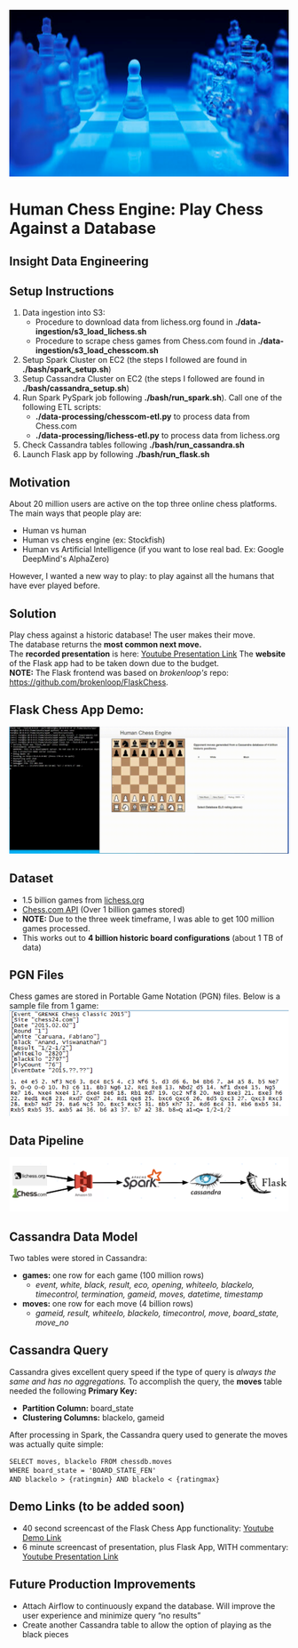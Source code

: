 <p align="center">
    <img src="images/chess-cover.PNG" width="800" height="300"/>
</p>

# Human Chess Engine: Play Chess Against a Database
## Insight Data Engineering

## Setup Instructions
1. Data ingestion into S3:
    + Procedure to download data from lichess.org found in **./data-ingestion/s3_load_lichess.sh**
    + Procedure to scrape chess games from Chess.com found in **./data-ingestion/s3_load_chesscom.sh**
2. Setup Spark Cluster on EC2 (the steps I followed are found in  **./bash/spark_setup.sh**)
3. Setup Cassandra Cluster on EC2 (the steps I followed are found in  **./bash/cassandra_setup.sh**)
4. Run Spark PySpark job following **./bash/run_spark.sh**). Call one of the following ETL scripts:
    +  **./data-processing/chesscom-etl.py** to process data from Chess.com
    +  **./data-processing/lichess-etl.py** to process data from lichess.org
5. Check Cassandra tables following **./bash/run_cassandra.sh**
6. Launch Flask app by following **./bash/run_flask.sh**

## Motivation
About 20 million users are active on the top three online chess platforms. The main ways that people play are:
- Human vs human
- Human vs chess engine (ex: Stockfish)
- Human vs Artificial Intelligence (if you want to lose real bad. Ex: Google DeepMind's AlphaZero)

However, I wanted a new way to play: to play against all the humans that have ever played before.

## Solution
Play chess against a historic database! The user makes their move.  
The database returns the **most common next move.**  
The **recorded presentation** is here: [Youtube Presentation Link](https://www.youtube.com/watch?v=t3KEKx6tMcY)
The **website** of the Flask app had to be taken down due to the budget.  
**NOTE:** The Flask frontend was based on *brokenloop's* repo: https://github.com/brokenloop/FlaskChess. 

## Flask Chess App Demo:
<p align="center">
    <img src="images/chess-demo-final.gif"/>
</p>

## Dataset
- 1.5 billion games from [lichess.org](https://database.lichess.org/)
- [Chess.com API](https://www.chess.com/news/view/published-data-api) (Over 1 billion games stored)  
- **NOTE:** Due to the three week timeframe, I was able to get 100 million games processed.
- This works out to **4 billion historic board configurations** (about 1 TB of data)

## PGN Files
Chess games are stored in Portable Game Notation (PGN) files. Below is a sample file from 1 game:
<img src="images/pgn-file.png">

## Data Pipeline
<img src="images/pipeline.PNG">

## Cassandra Data Model
Two tables were stored in Cassandra:
- **games:** one row for each game (100 million rows)
    + *event, white, black, result, eco, opening, whiteelo, blackelo, timecontrol, termination, gameid, moves, datetime, timestamp*
- **moves:** one row for each move (4 billion rows)
    + *gameid, result, whiteelo, blackelo, timecontrol, move, board_state, move_no*

## Cassandra Query
Cassandra gives excellent query speed if the type of query is *always the same and has no aggregations.*
To accomplish the query, the **moves** table needed the following **Primary Key:**
- **Partition Column:** board_state
- **Clustering Columns:** blackelo, gameid 

After processing in Spark, the Cassandra query used to generate the moves was actually quite simple:
```
SELECT moves, blackelo FROM chessdb.moves
WHERE board_state = 'BOARD_STATE_FEN' 
AND blackelo > {ratingmin} AND blackelo < {ratingmax}
```

## Demo Links (to be added soon)
- 40 second screencast of the Flask Chess App functionality: [Youtube Demo Link](https://www.youtube.com/watch?v=Wm0CyzB7CR4)
- 6 minute screencast of presentation, plus Flask App, WITH commentary: [Youtube Presentation Link](https://www.youtube.com/watch?v=t3KEKx6tMcY)

## Future Production Improvements
- Attach Airflow to continuously expand the database. Will improve the user experience and minimize query “no results”
- Create another Cassandra table to allow the option of playing as the black pieces